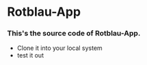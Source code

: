 # Rotblau-App

### This's the source code of Rotblau-App.
- Clone it into your local system
- test it out
